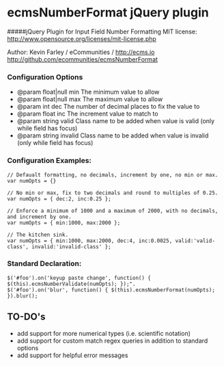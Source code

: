 # ecmsNumberFormat jQuery plugin
#####jQuery Plugin for Input Field Number Formatting
MIT license: http://www.opensource.org/licenses/mit-license.php

Author: Kevin Farley / eCommunities / http://ecms.io
http://github.com/ecommunities/ecmsNumberFormat

### Configuration Options
- @param float|null min	The minimum value to allow
- @param float|null max	The maximum value to allow
- @param int dec The number of decimal places to fix the value to
- @param float inc The increment value to match to 
- @param string valid Class name to be added when value is valid (only while field has focus)
- @param string invalid Class name to be added when value is invalid (only while field has focus)

### Configuration Examples:
```
// Defaualt formatting, no decimals, increment by one, no min or max.
var numOpts = {}					

// No min or max, fix to two decimals and round to multiples of 0.25.	
var numOpts = { dec:2, inc:0.25 };

// Enforce a minimum of 1000 and a maximum of 2000, with no decimals, and increment by one.
var numOpts = { min:1000, max:2000 };

// The kitchen sink.
var numOpts = { min:1000, max:2000, dec:4, inc:0.0025, valid:'valid-class', invalid:'invalid-class' };
```

### Standard Declaration:
```
$('#foo').on('keyup paste change', function() { $(this).ecmsNumberValidate(numOpts); });".
$('#foo').on('blur', function() { $(this).ecmsNumberFormat(numOpts); }).blur();
```

## TO-DO's

- add support for more numerical types (i.e. scientific notation)
- add support for custom match regex queries in addition to standard options
- add support for helpful error messages
